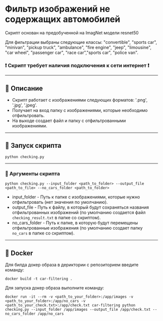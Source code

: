 # Фильтр изображений не содержащих автомобилей

Скрипт основан на предобученной на ImagNet модели resnet50

Для фильтрации выбраны следующие классы:
        "convertible", "sports car", "minivan", "pickup truck",
        "ambulance", "fire engine", "jeep", "limousine",
        "car wheel", "passenger car", "race car","sports car",
        "police van".

### ❗ Скрипт требует наличия подключения к сети интернет ❗

---

## 📄 Описание

- Скрипт работает с изображениями следующих форматов: '.png', '.jpg', '.jpeg'.
- Получает на вход папку с изображениями, которые необходимо отфильтровать.
- На выходе создает файл и папку с отфильтрованными изображениями.

---

## 🚀 Запуск скрипта

```
python checking.py
```
---

### 📜 Аргументы скрипта

```
python checking.py --input_folder <path_to_folder> --output_file <path_to_file> --no_cars_folder <path_to_folder>
```

- input_folder - Путь к папке с изображениями, которые нужно отфильтровать (нет значения по умолчанию).
- output_file - Путь к файлу, в который будут сохраняться названия отфильтрованных изображений (по умолчанию создается файл ```checking_result.txt``` в папке со скриптом).
- no_cars_folder - Путь к папке, в которую будут перемещены отфильтрованные изображения (по умолчанию создает папку ```no_cars``` в папке со скриптом).

---

## 🐋 Docker 

Для билда докер образа в дериктории с репозиторием введите команду:
```
docker build -t car-filtering .
```
Для запуска докер образа выполните команду:
```
docker run -it --rm -v <path_to_your_folder>:/app/images -v <path_to_your_folder>:/app/no_cars -v <path_to_your_check.txt>:/app/check.txt car-filtering python checking.py --input_folder /app/images --output_file /app/check.txt --no_cars_folder /app/no_cars
```